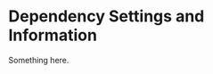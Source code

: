 [title]: # (Dependency Settings and Information)
[tags]: # (XXX)
[priority]: # (2538)
# Dependency Settings and Information
Something here.
